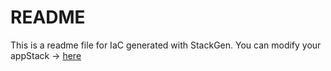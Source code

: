 # README
This is a readme file for IaC generated with StackGen.
You can modify your appStack -> [here](http://main.dev.stackgen.com/appstacks/75e22869-4541-4ccf-94e4-cb7feb112dfd)
